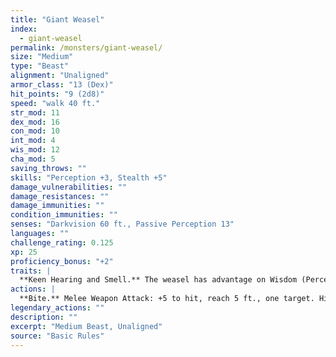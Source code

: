 ```yaml
---
title: "Giant Weasel"
index:
  - giant-weasel
permalink: /monsters/giant-weasel/
size: "Medium"
type: "Beast"
alignment: "Unaligned"
armor_class: "13 (Dex)"
hit_points: "9 (2d8)"
speed: "walk 40 ft."
str_mod: 11
dex_mod: 16
con_mod: 10
int_mod: 4
wis_mod: 12
cha_mod: 5
saving_throws: ""
skills: "Perception +3, Stealth +5"
damage_vulnerabilities: ""
damage_resistances: ""
damage_immunities: ""
condition_immunities: ""
senses: "Darkvision 60 ft., Passive Perception 13"
languages: ""
challenge_rating: 0.125
xp: 25
proficiency_bonus: "+2"
traits: |
  **Keen Hearing and Smell.** The weasel has advantage on Wisdom (Perception) checks that rely on hearing or smell.
actions: |
  **Bite.** Melee Weapon Attack: +5 to hit, reach 5 ft., one target. Hit: 5 (1d4 + 3) piercing damage.  
legendary_actions: ""
description: ""
excerpt: "Medium Beast, Unaligned"
source: "Basic Rules"
---
```

